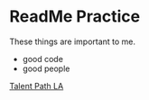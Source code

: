 # ReadMe Practice

These things are important to me.
* good code
* good people 

[Talent Path LA](http://talentpathla.com/)
